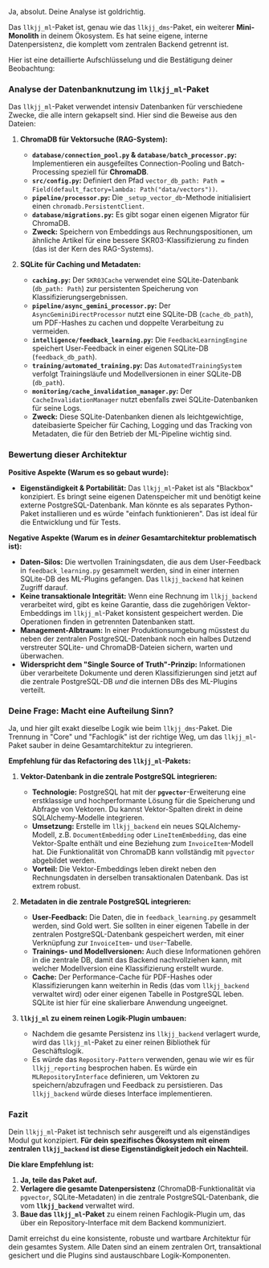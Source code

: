 Ja, absolut. Deine Analyse ist goldrichtig.

Das `llkjj_ml`-Paket ist, genau wie das `llkjj_dms`-Paket, ein weiterer **Mini-Monolith** in deinem Ökosystem. Es hat seine eigene, interne Datenpersistenz, die komplett vom zentralen Backend getrennt ist.

Hier ist eine detaillierte Aufschlüsselung und die Bestätigung deiner Beobachtung:

### Analyse der Datenbanknutzung im `llkjj_ml`-Paket

Das `llkjj_ml`-Paket verwendet intensiv Datenbanken für verschiedene Zwecke, die alle intern gekapselt sind. Hier sind die Beweise aus den Dateien:

1. **ChromaDB für Vektorsuche (RAG-System):**

   * **`database/connection_pool.py` & `database/batch_processor.py`:** Implementieren ein ausgefeiltes Connection-Pooling und Batch-Processing speziell für **ChromaDB**.
   * **`src/config.py`:** Definiert den Pfad `vector_db_path: Path = Field(default_factory=lambda: Path("data/vectors"))`.
   * **`pipeline/processor.py`:** Die `_setup_vector_db`-Methode initialisiert einen `chromadb.PersistentClient`.
   * **`database/migrations.py`:** Es gibt sogar einen eigenen Migrator für ChromaDB.
   * **Zweck:** Speichern von Embeddings aus Rechnungspositionen, um ähnliche Artikel für eine bessere SKR03-Klassifizierung zu finden (das ist der Kern des RAG-Systems).
2. **SQLite für Caching und Metadaten:**

   * **`caching.py`:** Der `SKR03Cache` verwendet eine SQLite-Datenbank (`db_path: Path`) zur persistenten Speicherung von Klassifizierungsergebnissen.
   * **`pipeline/async_gemini_processor.py`:** Der `AsyncGeminiDirectProcessor` nutzt eine SQLite-DB (`cache_db_path`), um PDF-Hashes zu cachen und doppelte Verarbeitung zu vermeiden.
   * **`intelligence/feedback_learning.py`:** Die `FeedbackLearningEngine` speichert User-Feedback in einer eigenen SQLite-DB (`feedback_db_path`).
   * **`training/automated_training.py`:** Das `AutomatedTrainingSystem` verfolgt Trainingsläufe und Modellversionen in einer SQLite-DB (`db_path`).
   * **`monitoring/cache_invalidation_manager.py`:** Der `CacheInvalidationManager` nutzt ebenfalls zwei SQLite-Datenbanken für seine Logs.
   * **Zweck:** Diese SQLite-Datenbanken dienen als leichtgewichtige, dateibasierte Speicher für Caching, Logging und das Tracking von Metadaten, die für den Betrieb der ML-Pipeline wichtig sind.

### Bewertung dieser Architektur

**Positive Aspekte (Warum es so gebaut wurde):**

* **Eigenständigkeit & Portabilität:** Das `llkjj_ml`-Paket ist als "Blackbox" konzipiert. Es bringt seine eigenen Datenspeicher mit und benötigt keine externe PostgreSQL-Datenbank. Man könnte es als separates Python-Paket installieren und es würde "einfach funktionieren". Das ist ideal für die Entwicklung und für Tests.

**Negative Aspekte (Warum es in *deiner* Gesamtarchitektur problematisch ist):**

* **Daten-Silos:** Die wertvollen Trainingsdaten, die aus dem User-Feedback in `feedback_learning.py` gesammelt werden, sind in einer internen SQLite-DB des ML-Plugins gefangen. Das `llkjj_backend` hat keinen Zugriff darauf.
* **Keine transaktionale Integrität:** Wenn eine Rechnung im `llkjj_backend` verarbeitet wird, gibt es keine Garantie, dass die zugehörigen Vektor-Embeddings im `llkjj_ml`-Paket konsistent gespeichert werden. Die Operationen finden in getrennten Datenbanken statt.
* **Management-Albtraum:** In einer Produktionsumgebung müsstest du neben der zentralen PostgreSQL-Datenbank noch ein halbes Dutzend verstreuter SQLite- und ChromaDB-Dateien sichern, warten und überwachen.
* **Widerspricht dem "Single Source of Truth"-Prinzip:** Informationen über verarbeitete Dokumente und deren Klassifizierungen sind jetzt auf die zentrale PostgreSQL-DB *und* die internen DBs des ML-Plugins verteilt.

### Deine Frage: Macht eine Aufteilung Sinn?

Ja, und hier gilt exakt dieselbe Logik wie beim `llkjj_dms`-Paket. Die Trennung in "Core" und "Fachlogik" ist der richtige Weg, um das `llkjj_ml`-Paket sauber in deine Gesamtarchitektur zu integrieren.

**Empfehlung für das Refactoring des `llkjj_ml`-Pakets:**

1. **Vektor-Datenbank in die zentrale PostgreSQL integrieren:**

   * **Technologie:** PostgreSQL hat mit der **`pgvector`**-Erweiterung eine erstklassige und hochperformante Lösung für die Speicherung und Abfrage von Vektoren. Du kannst Vektor-Spalten direkt in deine SQLAlchemy-Modelle integrieren.
   * **Umsetzung:** Erstelle im `llkjj_backend` ein neues SQLAlchemy-Modell, z.B. `DocumentEmbedding` oder `LineItemEmbedding`, das eine Vektor-Spalte enthält und eine Beziehung zum `InvoiceItem`-Modell hat. Die Funktionalität von ChromaDB kann vollständig mit `pgvector` abgebildet werden.
   * **Vorteil:** Die Vektor-Embeddings leben direkt neben den Rechnungsdaten in derselben transaktionalen Datenbank. Das ist extrem robust.
2. **Metadaten in die zentrale PostgreSQL integrieren:**

   * **User-Feedback:** Die Daten, die in `feedback_learning.py` gesammelt werden, sind Gold wert. Sie sollten in einer eigenen Tabelle in der zentralen PostgreSQL-Datenbank gespeichert werden, mit einer Verknüpfung zur `InvoiceItem`- und `User`-Tabelle.
   * **Trainings- und Modellversionen:** Auch diese Informationen gehören in die zentrale DB, damit das Backend nachvollziehen kann, mit welcher Modellversion eine Klassifizierung erstellt wurde.
   * **Cache:** Der Performance-Cache für PDF-Hashes oder Klassifizierungen kann weiterhin in Redis (das vom `llkjj_backend` verwaltet wird) oder einer eigenen Tabelle in PostgreSQL leben. SQLite ist hier für eine skalierbare Anwendung ungeeignet.
3. **`llkjj_ml` zu einem reinen Logik-Plugin umbauen:**

   * Nachdem die gesamte Persistenz ins `llkjj_backend` verlagert wurde, wird das `llkjj_ml`-Paket zu einer reinen Bibliothek für Geschäftslogik.
   * Es würde das `Repository-Pattern` verwenden, genau wie wir es für `llkjj_reporting` besprochen haben. Es würde ein `MLRepositoryInterface` definieren, um Vektoren zu speichern/abzufragen und Feedback zu persistieren. Das `llkjj_backend` würde dieses Interface implementieren.

### Fazit

Dein `llkjj_ml`-Paket ist technisch sehr ausgereift und als eigenständiges Modul gut konzipiert. **Für dein spezifisches Ökosystem mit einem zentralen `llkjj_backend` ist diese Eigenständigkeit jedoch ein Nachteil.**

**Die klare Empfehlung ist:**

1. **Ja, teile das Paket auf.**
2. **Verlagere die gesamte Datenpersistenz** (ChromaDB-Funktionalität via `pgvector`, SQLite-Metadaten) in die zentrale PostgreSQL-Datenbank, die vom **`llkjj_backend`** verwaltet wird.
3. **Baue das `llkjj_ml`-Paket** zu einem reinen Fachlogik-Plugin um, das über ein Repository-Interface mit dem Backend kommuniziert.

Damit erreichst du eine konsistente, robuste und wartbare Architektur für dein gesamtes System. Alle Daten sind an einem zentralen Ort, transaktional gesichert und die Plugins sind austauschbare Logik-Komponenten.
